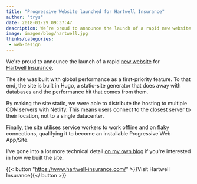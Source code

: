```yaml
---
title: "Progressive Website launched for Hartwell Insurance"
author: "trys"
date: 2018-01-29 09:37:47
description: We’re proud to announce the launch of a rapid new website for Hartwell Insurance.
image: images/blog/hartwell.jpg
thinks/categories: 
 - web-design
---
```


We're proud to announce the launch of a rapid [new website](/creates/web) for [Hartwell Insurance](https://www.hartwell-insurance.com/).

The site was built with global performance as a first-priority feature. To that end, the site is built in Hugo, a static-site generator that does away with databases and the performance hit that comes from them.

By making the site static, we were able to distribute the hosting to multiple CDN servers with Netlify. This means users connect to the closest server to their location, not to a single datacenter.

Finally, the site utilises service workers to work offline and on flaky connections, qualifying it to become an installable Progressive Web App/Site.

I've gone into a lot more technical detail [on my own blog](http://www.trysmudford.com/perfomance-wins-with-hugo-and-netlify/) if you're interested in how we built the site.

{{< button "https://www.hartwell-insurance.com/" >}}Visit Hartwell Insurance{{</ button >}}


